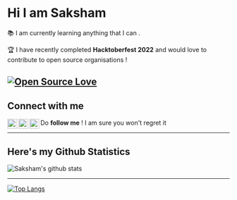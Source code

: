 # Hi I am Saksham

📚 I am currently learning anything that I can . 

🏆 I have recently completed **Hacktoberfest 2022** and would love to contribute to open source organisations !

[![Open Source Love](https://badges.frapsoft.com/os/v1/open-source.svg?v=103)](https://github.com/ellerbrock/open-source-badges/)
---
## Connect with me 

[<img align="left" alt="codeSTACKr | Twitter" width="22px" src="https://cdn.jsdelivr.net/npm/simple-icons@v3/icons/twitter.svg" />][twitter]
[<img align="left" alt="codeSTACKr | LinkedIn" width="22px" src="https://cdn.jsdelivr.net/npm/simple-icons@v3/icons/linkedin.svg" />][linkedin]
[<img align="left" alt="codeSTACKr | Instagram" width="22px" src="https://cdn.jsdelivr.net/npm/simple-icons@v3/icons/instagram.svg" />][instagram]

Do **follow me** ! I am sure you won't regret it

---
## Here's my Github Statistics

![Saksham's github stats](https://github-readme-stats.vercel.app/api?username=saxam0&show_icons=true&theme=radical)

----
[![Top Langs](https://github-readme-stats.vercel.app/api/top-langs/?username=saxam0)](https://github.com/saxam0/github-readme-stats)


[twitter]: https://twitter.com/saxam0/
[instagram]: https://www.instagram.com/saxam.0/
[linkedin]: https://www.linkedin.com/in/saksham-singh-7aa1a4223/
